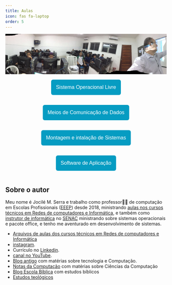 ```yaml
---
title: Aulas
icon: fas fa-laptop
order: 5
---
```

![Aulas](/assets/img/aula.jpeg)

<div align="center">

<a href="https://jocile.com/categories/montagem-e-instala%C3%A7%C3%A3o-de-sistemas/"><button style="background: #069cc2; border-radius: 6px; padding: 15px; cursor: pointer; color: #fff; border: none; font-size: 16px;">Sistema Operacional Livre</button></a><br/> <br/> 

<a href="https://jocile.com/categories/meios-de-comunica%C3%A7%C3%A3o/"><button style="background: #069cc2; border-radius: 6px; padding: 15px; cursor: pointer; color: #fff; border: none; font-size: 16px;">Meios de Comunicação de Dados</button></a><br/><br/> 

<a href="https://jocile.com/categories/sistema-operacional-livre/"><button style="background: #069cc2; border-radius: 6px; padding: 15px; cursor: pointer; color: #fff; border: none; font-size: 16px;">Montagem e intalação de Sistemas</button></a><br/><br/> 

<a href="https://jocile.com/categories/software-de-aplica%C3%A7%C3%A3o/"><button style="background: #069cc2; border-radius: 6px; padding: 15px; cursor: pointer; color: #fff; border: none; font-size: 16px;">Software de Aplicação</button></a><br/><br/> 

</div>

## Sobre o autor

Meu nome é Jocilé M. Serra e trabalho como professor👨‍🏫 de computação em Escolas Profissionais ([EEEP](https://www.ceara.gov.br/2018/03/16/ceara-comemora-10-anos-das-escolas-estaduais-de-educacao-profissional/)) desde 2018, ministrando [aulas nos cursos técnicos em Redes de computadores e Informática](https://aulas.jocile.com/), e também como [instrutor de informática](https://senac.jocile.com/) no [SENAC](https://cursos.ce.senac.br/) ministrando sobre sistemas operacionais e pacote office, e tenho me aventurado em desenvolvimento de sistemas.

- [Arquivos de aulas dos cursos técnicos em Redes de computadores e Informática](https://aulas.jocile.com/)
- [instagram](https://www.instagram.com/jocileserra/).
- Currículo no [Linkedin](https://www.linkedin.com/in/jocil%C3%A9-serra-56298838/).
- [canal no YouTube](https://www.youtube.com/channel/UC4YYb0PmbcHJJgEX-fkoutg).
- [Blog antigo](http://programandopc.blogspot.com/) com matérias sobre tecnologia e Computação.
- [Notas da Computação](https://sites.google.com/a/cienciasdacomputacao.org/jocile/Home) com matérias sobre Ciências da Computação
- [Blog Escola Bíblica](http://teologosinta.blogspot.com/) com estudos bíblicos
- [Estudos teológicos](https://jocile.com/teologia/)
